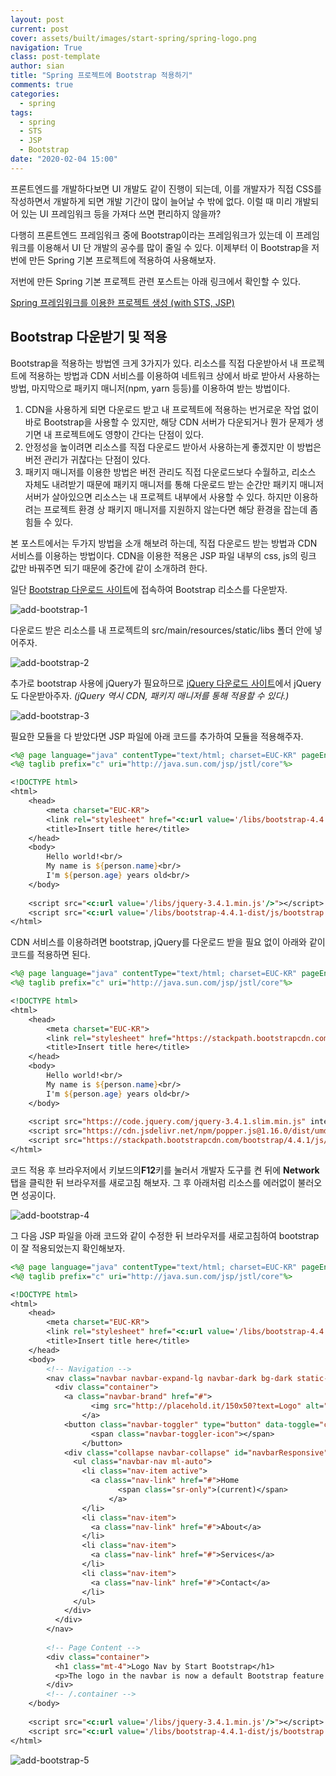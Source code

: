 ```yaml
---
layout: post
current: post
cover: assets/built/images/start-spring/spring-logo.png
navigation: True
class: post-template
author: sian
title: "Spring 프로젝트에 Bootstrap 적용하기"
comments: true
categories:
  - spring
tags:
  - spring
  - STS
  - JSP
  - Bootstrap
date: "2020-02-04 15:00"
---
```


프론트엔드를 개발하다보면 UI 개발도 같이 진행이 되는데, 이를 개발자가 직접 CSS를 작성하면서 개발하게 되면 개발 기간이 많이 늘어날 수 밖에 없다. 이럴 때 미리 개발되어 있는 UI 프레임워크 등을 가져다 쓰면 편리하지 않을까?

다행히 프론트엔드 프레임워크 중에 Bootstrap이라는 프레임워크가 있는데 이 프레임워크를 이용해서 UI 단 개발의 공수를 많이 줄일 수 있다. 이제부터 이 Bootstrap을 저번에 만든 Spring 기본 프로젝트에 적용하여 사용해보자.

저번에 만든 Spring 기본 프로젝트 관련 포스트는 아래 링크에서 확인할 수 있다.

[Spring 프레임워크를 이용한 프로젝트 생성 (with STS, JSP)](/spring/start-spring)



## Bootstrap 다운받기 및 적용

Bootstrap을 적용하는 방법엔 크게 3가지가 있다. 리소스를 직접 다운받아서 내 프로젝트에 적용하는 방법과 CDN 서비스를 이용하여 네트워크 상에서 바로 받아서 사용하는 방법, 마지막으로 패키지 매니저(npm, yarn 등등)를 이용하여 받는 방법이다.

1. CDN을 사용하게 되면 다운로드 받고 내 프로젝트에 적용하는 번거로운 작업 없이 바로 Bootstrap을 사용할 수 있지만, 해당 CDN 서버가 다운되거나 뭔가 문제가 생기면 내 프로젝트에도 영향이 간다는 단점이 있다.
2. 안정성을 높이려면 리소스를 직접 다운로드 받아서 사용하는게 좋겠지만 이 방법은 버전 관리가 귀찮다는 단점이 있다.
3. 패키지 매니저를 이용한 방법은 버전 관리도 직접 다운로드보다 수월하고, 리소스 자체도 내려받기 때문에 패키지 매니저를 통해 다운로드 받는 순간만 패키지 매니저 서버가 살아있으면 리소스는 내 프로젝트 내부에서 사용할 수 있다. 하지만 이용하려는 프로젝트 환경 상 패키지 매니저를 지원하지 않는다면 해당 환경을 잡는데 좀 힘들 수 있다.

본 포스트에서는 두가지 방법을 소개 해보려 하는데, 직접 다운로드 받는 방법과 CDN 서비스를 이용하는 방법이다. CDN을 이용한 적용은 JSP 파일 내부의 css, js의 링크 값만 바꿔주면 되기 때문에 중간에 같이 소개하려 한다.

일단 [Bootstrap 다운로드 사이트](https://getbootstrap.com/docs/4.4/getting-started/download/)에 접속하여 Bootstrap 리소스를 다운받자.

![add-bootstrap-1](\assets\built\images\add-bootstrap\add-bootstrap-1.JPG)



다운로드 받은 리소스를 내 프로젝트의 src/main/resources/static/libs 폴더 안에 넣어주자.

![add-bootstrap-2](\assets\built\images\add-bootstrap\add-bootstrap-2.JPG)



추가로 bootstrap 사용에 jQuery가 필요하므로 [jQuery 다운로드 사이트](https://jquery.com/download/)에서 jQuery도 다운받아주자. *(jQuery 역시 CDN, 패키지 매니저를 통해 적용할 수 있다.)*

![add-bootstrap-3](\assets\built\images\add-bootstrap\add-bootstrap-3.JPG)



필요한 모듈을 다 받았다면 JSP 파일에 아래 코드를 추가하여 모듈을 적용해주자.

```jsp
<%@ page language="java" contentType="text/html; charset=EUC-KR" pageEncoding="EUC-KR"%>
<%@ taglib prefix="c" uri="http://java.sun.com/jsp/jstl/core"%>

<!DOCTYPE html>
<html>
    <head>
        <meta charset="EUC-KR">
        <link rel="stylesheet" href="<c:url value='/libs/bootstrap-4.4.1-dist/css/bootstrap.min.css'/>">
        <title>Insert title here</title>
	</head>
	<body>
		Hello world!<br/>
		My name is ${person.name}<br/>
		I'm ${person.age} years old<br/>
	</body>
	
	<script src="<c:url value='/libs/jquery-3.4.1.min.js'/>"></script>
	<script src="<c:url value='/libs/bootstrap-4.4.1-dist/js/bootstrap.min.js'/>"></script>
</html>
```



CDN 서비스를 이용하려면 bootstrap, jQuery를 다운로드 받을 필요 없이 아래와 같이 코드를 적용하면 된다.

```jsp
<%@ page language="java" contentType="text/html; charset=EUC-KR" pageEncoding="EUC-KR"%>
<%@ taglib prefix="c" uri="http://java.sun.com/jsp/jstl/core"%>

<!DOCTYPE html>
<html>
	<head>
		<meta charset="EUC-KR">
		<link rel="stylesheet" href="https://stackpath.bootstrapcdn.com/bootstrap/4.4.1/css/bootstrap.min.css" integrity="sha384-Vkoo8x4CGsO3+Hhxv8T/Q5PaXtkKtu6ug5TOeNV6gBiFeWPGFN9MuhOf23Q9Ifjh" crossorigin="anonymous">
		<title>Insert title here</title>
	</head>
	<body>
		Hello world!<br/>
		My name is ${person.name}<br/>
		I'm ${person.age} years old<br/>
	</body>
	
	<script src="https://code.jquery.com/jquery-3.4.1.slim.min.js" integrity="sha384-J6qa4849blE2+poT4WnyKhv5vZF5SrPo0iEjwBvKU7imGFAV0wwj1yYfoRSJoZ+n" crossorigin="anonymous"></script>
    <script src="https://cdn.jsdelivr.net/npm/popper.js@1.16.0/dist/umd/popper.min.js" integrity="sha384-Q6E9RHvbIyZFJoft+2mJbHaEWldlvI9IOYy5n3zV9zzTtmI3UksdQRVvoxMfooAo" crossorigin="anonymous"></script>
    <script src="https://stackpath.bootstrapcdn.com/bootstrap/4.4.1/js/bootstrap.min.js" integrity="sha384-wfSDF2E50Y2D1uUdj0O3uMBJnjuUD4Ih7YwaYd1iqfktj0Uod8GCExl3Og8ifwB6" crossorigin="anonymous"></script>
</html>
```



코드 적용 후 브라우저에서 키보드의**F12**키를 눌러서 개발자 도구를 켠 뒤에 **Network**탭을 클릭한 뒤 브라우저를 새로고침 해보자. 그 후 아래처럼 리소스를 에러없이 불러오면 성공이다.

![add-bootstrap-4](\assets\built\images\add-bootstrap\add-bootstrap-4.JPG)



그 다음 JSP 파일을 아래 코드와 같이 수정한 뒤 브라우저를 새로고침하여 bootstrap이 잘 적용되었는지 확인해보자.

```jsp
<%@ page language="java" contentType="text/html; charset=EUC-KR" pageEncoding="EUC-KR"%>
<%@ taglib prefix="c" uri="http://java.sun.com/jsp/jstl/core"%>

<!DOCTYPE html>
<html>
	<head>
		<meta charset="EUC-KR">
		<link rel="stylesheet" href="<c:url value='/libs/bootstrap-4.4.1-dist/css/bootstrap.min.css'/>">
		<title>Insert title here</title>
	</head>
	<body>
		<!-- Navigation -->
		<nav class="navbar navbar-expand-lg navbar-dark bg-dark static-top">
		  <div class="container">
		    <a class="navbar-brand" href="#">
		          <img src="http://placehold.it/150x50?text=Logo" alt="">
		        </a>
		    <button class="navbar-toggler" type="button" data-toggle="collapse" data-target="#navbarResponsive" aria-controls="navbarResponsive" aria-expanded="false" aria-label="Toggle navigation">
		          <span class="navbar-toggler-icon"></span>
		        </button>
		    <div class="collapse navbar-collapse" id="navbarResponsive">
		      <ul class="navbar-nav ml-auto">
		        <li class="nav-item active">
		          <a class="nav-link" href="#">Home
		                <span class="sr-only">(current)</span>
		              </a>
		        </li>
		        <li class="nav-item">
		          <a class="nav-link" href="#">About</a>
		        </li>
		        <li class="nav-item">
		          <a class="nav-link" href="#">Services</a>
		        </li>
		        <li class="nav-item">
		          <a class="nav-link" href="#">Contact</a>
		        </li>
		      </ul>
		    </div>
		  </div>
		</nav>
		
		<!-- Page Content -->
		<div class="container">
		  <h1 class="mt-4">Logo Nav by Start Bootstrap</h1>
		  <p>The logo in the navbar is now a default Bootstrap feature in Bootstrap 4! Make sure to set the width and height of the logo within the HTML or with CSS. For best results, use an SVG image as your logo.</p>
		</div>
		<!-- /.container -->
	</body>
	
	<script src="<c:url value='/libs/jquery-3.4.1.min.js'/>"></script>
	<script src="<c:url value='/libs/bootstrap-4.4.1-dist/js/bootstrap.min.js'/>"></script>
</html>
```

![add-bootstrap-5](\assets\built\images\add-bootstrap\add-bootstrap-5.JPG)